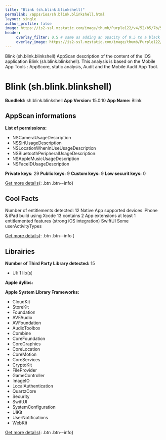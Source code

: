 ```yaml
---
title: "Blink (sh.blink.blinkshell)"
permalink: /apps/ios/sh.blink.blinkshell.html
layout: single
author_profile: false
image: https://is2-ssl.mzstatic.com/image/thumb/Purple122/v4/52/b5/7b/52b57b98-35b3-84a8-4261-308cec415283/AppIcon-0-1x_U007emarketing-0-7-0-85-220.png/512x512bb.jpg
header: 
     overlay_filter: 0.5 # same as adding an opacity of 0.5 to a black background
     overlay_image: https://is2-ssl.mzstatic.com/image/thumb/Purple122/v4/52/b5/7b/52b57b98-35b3-84a8-4261-308cec415283/AppIcon-0-1x_U007emarketing-0-7-0-85-220.png/512x512bb.jpg
---
```

Blink (sh.blink.blinkshell) AppScan description of the content of the iOS application Blink (sh.blink.blinkshell). This analysis is based on the Mobile App Tools : AppScore, static analysis, Audit and the Mobile Audit App Tool.

# Blink (sh.blink.blinkshell)

**BundleId:** sh.blink.blinkshell
**App Version:** 15.0.10
**App Name:** Blink


## AppScan informations 

**List of permissions:** 
- NSCameraUsageDescription
- NSSiriUsageDescription
- NSLocationWhenInUseUsageDescription
- NSBluetoothPeripheralUsageDescription
- NSAppleMusicUsageDescription
- NSFaceIDUsageDescription
  
  
**Private keys:** 29
**Public keys:** 9
**Custom keys:** 9
**Low securit keys:** 0
  
[Get more details](/pricing.html){: .btn .btn--info}

## Cool Facts

Number of entitlements detected: 12
Native App
supported devices iPhone & iPad
build using Xcode 13
contains 2 App extensions
at least 1 entitlemented features (strong iOS integration)
SwiftUI
Some userActivityTypes
  
[Get more details](/pricing.html){: .btn .btn--info }

## Librairies 
**Number of Third Party Library detected:** 15
- UI: 1 lib(s)


**Apple dylibs:**


**Apple System Library Frameworks:**
- CloudKit
- StoreKit
- Foundation
- AVFAudio
- AVFoundation
- AudioToolbox
- Combine
- CoreFoundation
- CoreGraphics
- CoreLocation
- CoreMotion
- CoreServices
- CryptoKit
- FileProvider
- GameController
- ImageIO
- LocalAuthentication
- QuartzCore
- Security
- SwiftUI
- SystemConfiguration
- UIKit
- UserNotifications
- WebKit


  
[Get more details](/pricing.html){: .btn .btn--info}

